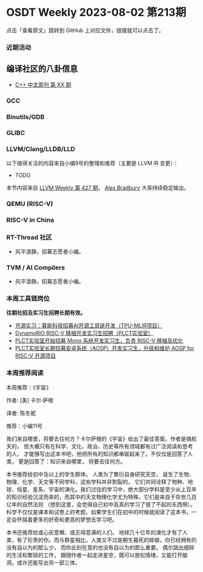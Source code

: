 # OSDT Weekly 2023-08-02 第213期

点击「查看原文」跳转到 GitHub 上对应文件，链接就可以点击了。

### 近期活动

## 编译社区的八卦信息

- [C++ 中文周刊 第 XX 期]()

### GCC

### Binutils/GDB

### GLIBC

### LLVM/Clang/LLDB/LLD


以下值得关注的内容来自小编9号的整理和推荐（主要是 LLVM IR 变更）：

- TODO

本节内容来自 [LLVM Weekly 第 427 期](http://llvmweekly.org/issue/427)，
[Alex Bradbury](https://www.linkedin.com/in/alex-bradbury/) 大哥持续稳定输出。

### QEMU (RISC-V)

### RISC-V in China

### RT-Thread 社区

- 风平浪静。招募志愿者小编。

### TVM / AI Compilers

- 风平浪静。招募志愿者小编。

### 本周工具链岗位

**往期社招及实习生招聘长期有效。**

- [开源实习：算能科技招募AI开源工具链开发（TPU-MLIR项目）](https://mp.weixin.qq.com/s/IBJh0ip4k11PzIMZecsWSw)
- [DynamoRIO RISC-V 移植开发实习生招聘（PLCT实验室）](https://mp.weixin.qq.com/s/J_5TjT6DOqeOXJXQI5VQxw)
- [PLCT实验室开始招募 Mono 系统开发实习生，负责 RISC-V 移植及优化](https://mp.weixin.qq.com/s/whEW7Hay1jIP1tBzIPay1A)
- [PLCT实验室长期招募安卓系统（AOSP）开发实习生，升级和维护 AOSP for RISC-V 开源项目](https://mp.weixin.qq.com/s/dJP2cEB1nex2inR5c-cJog)


### 本周推荐阅读

本周推荐：《宇宙》

作者: [美] 卡尔·萨根

译者: 陈冬妮

推荐：小编11号

我们来自哪里，将要去往何方？卡尔萨根的《宇宙》给出了最佳答案。作者是搞航天的， 但大概只有在科学、文化、政治、历史等所有领域都有过广泛阅读和思考的人， 才能够写出这本书吧，他把所有的知识都串联起来了。不仅仅是回答了人类， 更是回答了：知识来自哪里， 将要去往何方。

本书推荐给初中及以上的学生群体。
人类为了繁衍自身研究天空， 诞生了生物、物理、化学、天文等不同学科，这些学科并非割裂的， 它们共同诠释了物种、地球、恒星、星系、宇宙的演化。我们过往的学习中，绝大部分学科是至少从上百年的知识经验沉淀而来的，而其中的天文物理化学尤为特殊，它们是来自于存世几百亿年的自然法则 （想到这里，会觉得自己初中高真的学习了很了不起的东西啊）。科学不仅仅是课本和试卷上的考题，如果学生们在初中的时候就阅读了这本书，一定会怀揣着更多的好奇和更高的梦想去学习吧。

本书还推荐给或心灰意懒、或志得意满的人们。
地球几十亿年的演化才有了人类，有了珍贵的你。而与群星相比，人类又不过是朝生暮死的蜉蝣。你已经拥有的没有自以为的那么少， 而你此刻在意的也没有自以为的那么重要。 偶尔跳出细碎的生活和繁琐的工作， 跟随作者一起走进星空，既可以放松情绪，又能打开脑洞，或许还能写出另一部三体。